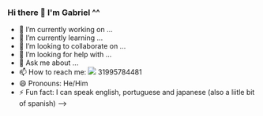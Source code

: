 ### Hi there 👋 I'm Gabriel ^^

- 🔭 I’m currently working on ...
- 🌱 I’m currently learning ...
- 👯 I’m looking to collaborate on ...
- 🤔 I’m looking for help with ...
- 💬 Ask me about ...
- 📫 How to reach me: <img src="{https://img.shields.io/badge/WhatsApp-25D366?style=for-the-badge&logo=whatsapp&logoColor=white}" /> 31995784481
- 😄 Pronouns: He/Him
- ⚡ Fun fact: I can speak english, portuguese and japanese (also a liitle bit of spanish)
-->
